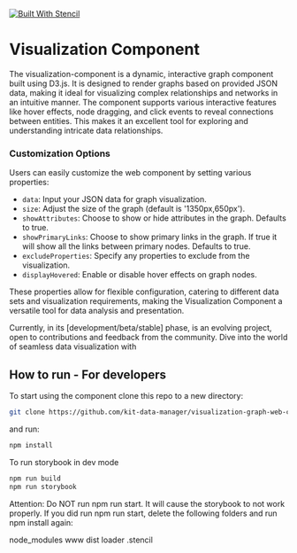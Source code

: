 [![Built With Stencil](https://img.shields.io/badge/-Built%20With%20Stencil-16161d.svg?logo=data%3Aimage%2Fsvg%2Bxml%3Bbase64%2CPD94bWwgdmVyc2lvbj0iMS4wIiBlbmNvZGluZz0idXRmLTgiPz4KPCEtLSBHZW5lcmF0b3I6IEFkb2JlIElsbHVzdHJhdG9yIDE5LjIuMSwgU1ZHIEV4cG9ydCBQbHVnLUluIC4gU1ZHIFZlcnNpb246IDYuMDAgQnVpbGQgMCkgIC0tPgo8c3ZnIHZlcnNpb249IjEuMSIgaWQ9IkxheWVyXzEiIHhtbG5zPSJodHRwOi8vd3d3LnczLm9yZy8yMDAwL3N2ZyIgeG1sbnM6eGxpbms9Imh0dHA6Ly93d3cudzMub3JnLzE5OTkveGxpbmsiIHg9IjBweCIgeT0iMHB4IgoJIHZpZXdCb3g9IjAgMCA1MTIgNTEyIiBzdHlsZT0iZW5hYmxlLWJhY2tncm91bmQ6bmV3IDAgMCA1MTIgNTEyOyIgeG1sOnNwYWNlPSJwcmVzZXJ2ZSI%2BCjxzdHlsZSB0eXBlPSJ0ZXh0L2NzcyI%2BCgkuc3Qwe2ZpbGw6I0ZGRkZGRjt9Cjwvc3R5bGU%2BCjxwYXRoIGNsYXNzPSJzdDAiIGQ9Ik00MjQuNywzNzMuOWMwLDM3LjYtNTUuMSw2OC42LTkyLjcsNjguNkgxODAuNGMtMzcuOSwwLTkyLjctMzAuNy05Mi43LTY4LjZ2LTMuNmgzMzYuOVYzNzMuOXoiLz4KPHBhdGggY2xhc3M9InN0MCIgZD0iTTQyNC43LDI5Mi4xSDE4MC40Yy0zNy42LDAtOTIuNy0zMS05Mi43LTY4LjZ2LTMuNkgzMzJjMzcuNiwwLDkyLjcsMzEsOTIuNyw2OC42VjI5Mi4xeiIvPgo8cGF0aCBjbGFzcz0ic3QwIiBkPSJNNDI0LjcsMTQxLjdIODcuN3YtMy42YzAtMzcuNiw1NC44LTY4LjYsOTIuNy02OC42SDMzMmMzNy45LDAsOTIuNywzMC43LDkyLjcsNjguNlYxNDEuN3oiLz4KPC9zdmc%2BCg%3D%3D&colorA=16161d&style=flat-square)](https://stenciljs.com)

# Visualization Component

The visualization-component is a dynamic, interactive graph component built using D3.js. It is designed to render graphs based on provided JSON data, making it ideal for visualizing complex relationships and networks in an intuitive manner. The component supports various interactive features like hover effects, node dragging, and click events to reveal connections between entities. This makes it an excellent tool for exploring and understanding intricate data relationships.

### Customization Options

Users can easily customize the web component by setting various properties:

- `data`: Input your JSON data for graph visualization.
- `size`: Adjust the size of the graph (default is '1350px,650px').
- `showAttributes`: Choose to show or hide attributes in the graph. Defaults to true.
- `showPrimaryLinks`: Choose to show primary links in the graph. If true it will show all the links between primary nodes. Defaults to true.
- `excludeProperties`: Specify any properties to exclude from the visualization.
- `displayHovered`: Enable or disable hover effects on graph nodes.

These properties allow for flexible configuration, catering to different data sets and visualization requirements, making the Visualization Component a versatile tool for data analysis and presentation.

Currently, in its [development/beta/stable] phase, is an evolving project, open to contributions and feedback from the community. Dive into the world of seamless data visualization with

## How to run - For developers

To start using the component clone this repo to a new directory:

```bash
git clone https://github.com/kit-data-manager/visualization-graph-web-component.git

```

and run:

```bash
npm install
```

To run storybook in dev mode

```bash
npm run build
npm run storybook
```

Attention: Do NOT run npm run start. It will cause the storybook to not work properly. If you did run npm run start, delete the following folders and run npm install again:

node_modules
www
dist
loader
.stencil
